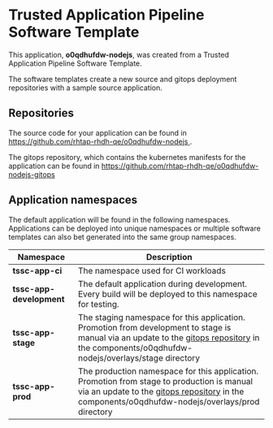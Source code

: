 # Trusted Application Pipeline Software Template

This application, **o0qdhufdw-nodejs**, was created from a Trusted Application Pipeline Software Template.

The software templates create a new source and gitops deployment repositories with a sample source application. 

## Repositories

The source code for your application can be found in [https://github.com/rhtap-rhdh-qe/o0qdhufdw-nodejs ](https://github.com/rhtap-rhdh-qe/o0qdhufdw-nodejs ).
 
The gitops repository, which contains the kubernetes manifests for the application can be found in 
[https://github.com/rhtap-rhdh-qe/o0qdhufdw-nodejs-gitops ](https://github.com/rhtap-rhdh-qe/o0qdhufdw-nodejs-gitops ) 

## Application namespaces 

The default application will be found in the following namespaces. Applications can be deployed into unique namespaces or multiple software templates can also bet generated into the same group namespaces.  

|  Namespace   |  Description   |  
| -------- | -------- |
| **tssc-app-ci** | The namespace used for CI workloads |
| **tssc-app-development** | The default application during development. Every build will be deployed to this namespace for testing. |
| **tssc-app-stage** | The staging namespace for this application. Promotion from development to stage is manual via an update to the [gitops repository](https://github.com/rhtap-rhdh-qe/o0qdhufdw-nodejs-gitops ) in the components/o0qdhufdw-nodejs/overlays/stage directory |
| **tssc-app-prod** | The production namespace for this application. Promotion from stage to production is manual via an update to the [gitops repository](https://github.com/rhtap-rhdh-qe/o0qdhufdw-nodejs-gitops ) in the components/o0qdhufdw-nodejs/overlays/prod directory |